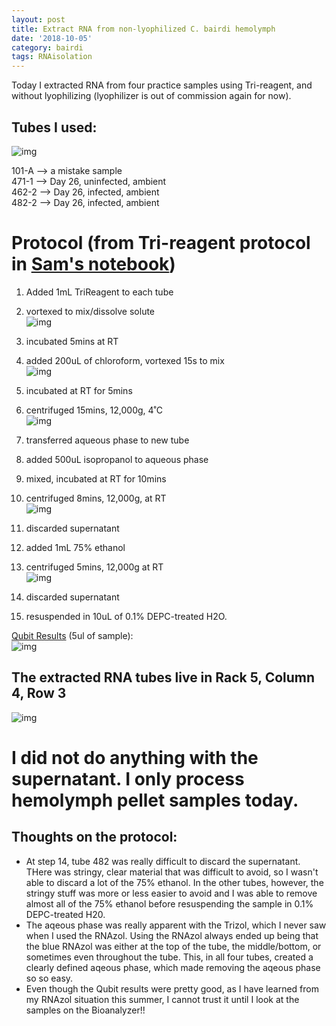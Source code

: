 ```yaml
---
layout: post
title: Extract RNA from non-lyophilized C. bairdi hemolymph
date: '2018-10-05'
category: bairdi
tags: RNAisolation
---
```

Today I extracted RNA from four practice samples using Tri-reagent, and without lyophilizing (lyophilizer is out of commission again for now). 

## Tubes I used:    
![img](../notebook-images/20181005-hemotubes.JPG)

101-A --> a mistake sample        
471-1 --> Day 26, uninfected, ambient        
462-2 --> Day 26, infected, ambient        
482-2 --> Day 26, infected, ambient         


# Protocol (from Tri-reagent protocol in [Sam's notebook](http://onsnetwork.org/kubu4/2018/09/17/3558/))

1. Added 1mL TriReagent to each tube             
2. vortexed to mix/dissolve solute             
![img](../notebook-images/20181005-step2.JPG)       

3. incubated 5mins at RT       
4. added 200uL of chloroform, vortexed 15s to mix        
![img](../notebook-images/20181005-step4.JPG)          
5. incubated at RT for 5mins           
6. centrifuged 15mins, 12,000g, 4˚C        
![img](../notebook-images/20181005-step6.JPG)         
7. transferred aqueous phase to new tube         
8. added 500uL isopropanol to aqueous phase        
9. mixed, incubated at RT for 10mins         
10. centrifuged 8mins, 12,000g, at RT        
![img](../notebook-images/20181005-step10.JPG)       
11. discarded supernatant       
12. added 1mL 75% ethanol      
13. centrifuged 5mins, 12,000g at RT      
![img](../notebook-images/20181005-step13.JPG)      
14. discarded supernatant      
15. resuspended in 10uL of 0.1% DEPC-treated H2O.  

[Qubit Results](http://owl.fish.washington.edu/scaphapoda/grace/Crab-project/Qubit/QubitData_2018-10-05_14-01-52.csv) (5ul of sample):      
![img](../notebook-images/20181005-qubit-results.png)

## The extracted RNA tubes live in Rack 5, Column 4, Row 3     
![img](../notebook-images/20181005-where_tubes_live.JPG)     

# I did not do anything with the supernatant. I only process hemolymph pellet samples today.    

## Thoughts on the protocol:     
- At step 14, tube 482 was really difficult to discard the supernatant. THere was stringy, clear material that was difficult to avoid, so I wasn't able to discard a lot of the 75% ethanol. In the other tubes, however, the stringy stuff was more or less easier to avoid and I was able to remove almost all of the 75% ethanol before resuspending the sample in 0.1% DEPC-treated H20.     
- The aqeous phase was really apparent with the Trizol, which I never saw when I used the RNAzol. Using the RNAzol always ended up being that the blue RNAzol was either at the top of the tube, the middle/bottom, or sometimes even throughout the tube. This, in all four tubes, created a clearly defined aqeous phase, which made removing the aqeous phase so so easy.
- Even though the Qubit results were pretty good, as I have learned from my RNAzol situation this summer, I cannot trust it until I look at the samples on the Bioanalyzer!!
